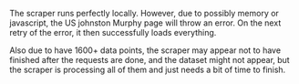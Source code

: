 The scraper runs perfectly locally. However, due to possibly memory or javascript, the US johnston Murphy page will throw an error. On the next retry of the error, it then successfully loads everything. 

Also due to have 1600+ data points, the scraper may appear not to have finished after the requests are done, and the dataset might not appear, but the scraper is processing all of them and just needs a bit of time to finish.